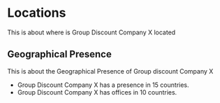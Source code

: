 # Locations

This is about where is Group Discount Company X located

## Geographical Presence

This is about the Geographical Presence of Group discount Company X

- Group Discount Company X has a presence in 15 countries.
- Group Discount Company X has offices in 10 countries.